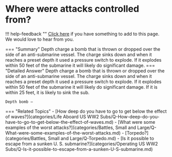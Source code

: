 # Where were attacks controlled from?

!!! help-feedback ""
    [Click here](https://replace.md) if you have something to add to this page. We would love to hear from you.

=== "Summary"
    Depth charge a bomb that is thrown or dropped over the side of an anti-submarine vessel. The charge sinks down and when it reaches a preset depth it used a pressure switch to explode. If it explodes within 50 feet of the submarine it will likely do significant damage.
=== "Detailed Answer"
    Depth charge
    a bomb that is thrown or dropped over the side of an anti-submarine vessel.  The charge sinks down and when it reaches a preset depth it used a pressure switch to explode.  If it explodes within 50 feet of the submarine it will likely do significant damage.  If it is within 25 feet, it is likely to sink the sub.

    Depth bomb –
=== "Related Topics"
    - [How deep do you have to go to get below the effect of waves?](categories/Life Aboard US WW2 Subs/Q-How-deep-do-you-have-to-go-to-get-below-the-effect-of-waves.md)
    - [What were some examples of the worst attacks?](categories/Battles, Small and Large/Q-What-were-some-examples-of-the-worst-attacks.md)
    - [Torpedo?](categories/Battles, Small and Large/Q-Torpedo.md)
    - [Is it possible to escape from a sunken U. S. submarine?](categories/Operating US WW2 Subs/Q-Is-it-possible-to-escape-from-a-sunken-U-S-submarine.md)
